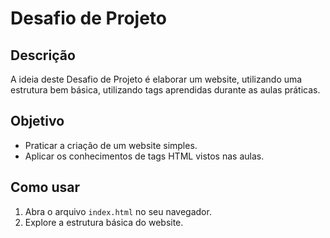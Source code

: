 # Desafio de Projeto

## Descrição

A ideia deste Desafio de Projeto é elaborar um website, utilizando uma estrutura bem básica, utilizando tags aprendidas durante as aulas práticas.

## Objetivo

- Praticar a criação de um website simples.
- Aplicar os conhecimentos de tags HTML vistos nas aulas.

## Como usar

1. Abra o arquivo `index.html` no seu navegador.
2. Explore a estrutura básica do website.
